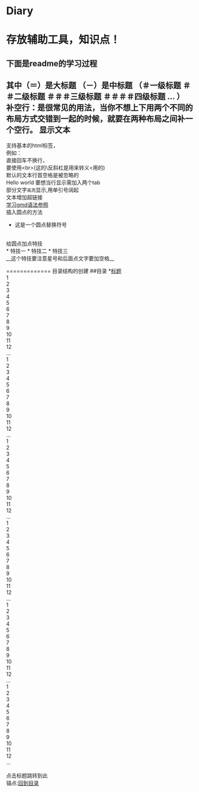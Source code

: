 # Diary
存放辅助工具，知识点！
====================
下面是readme的学习过程
--------------------
其中（＝）是大标题
（－）是中标题
（＃一级标题
  ＃＃二级标题
  ＃＃＃三级标题
  ＃＃＃＃四级标题
  ...
）
<br>
补空行：是很常见的用法，当你不想上下用两个不同的布局方式交错到一起的时候，就要在两种布局之间补一个空行。
显示文本
--------
支持基本的html标签，
<BR>
例如：<BR>
直接回车不换行，<br>
要使用\<br>(这的\反斜杠是用来转义<用的)
<br>
默认的文本行首空格是被忽略的
<br>
    Hello world 要想当行显示需加入两个tab
<BR>
部分文字`高亮`显示,用单引号阔起
<br>
文本增加超链接
<br>
[学习gmd语法参照](http://blog.csdn.net/kaitiren/article/details/38513715 "增加鼠标悬停效果")
<br>
插入圆点的方法
<br>
* 这是一个圆点替换符号
<br>
给圆点加点特技
<br>
* 特技一
    * 特技二
      * 特技三
<br>
__这个特技要注意星号和后面点文字要加空格__

=============
目录结构的创建
##<a name ="index"/>目录
*[标题](#title)  
1  
2  
3  
4  
5  
6  
7  
8  
9  
10  
11  
12  
...  
1  
2  
3  
4  
5  
6  
7  
8  
9  
10  
11  
12  
...  
1  
2  
3  
4  
5  
6  
7  
8  
9  
10  
11  
12  
...  
1  
2  
3  
4  
5  
6  
7  
8  
9  
10  
11  
12  
...  
1  
2  
3  
4  
5  
6  
7  
8  
9  
10  
11  
12  
...  
1  
2  
3  
4  
5  
6  
7  
8  
9  
10  
11  
12  
...  
<a name="title"/>  
点击标题跳转到此  
锚点:[回到目录](#index)

